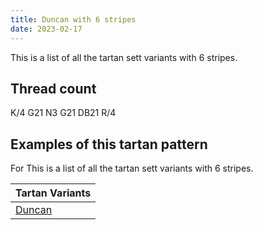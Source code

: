 ```yaml
---
title: Duncan with 6 stripes
date: 2023-02-17
---
```

This is a list of all the tartan sett variants with 6 stripes.

## Thread count
K/4 G21 N3 G21 DB21 R/4

## Examples of this tartan pattern
For This is a list of all the tartan sett variants with 6 stripes.

| Tartan Variants |
|---------------|
| [Duncan](/variants/k/4/g21/n3/g21/db21/r/4-db000064-g004c00-k000000-nd0d0d0-rc80000/)||
